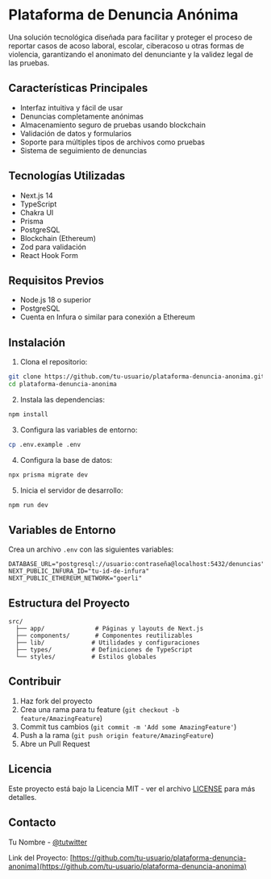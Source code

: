# Plataforma de Denuncia Anónima

Una solución tecnológica diseñada para facilitar y proteger el proceso de reportar casos de acoso laboral, escolar, ciberacoso u otras formas de violencia, garantizando el anonimato del denunciante y la validez legal de las pruebas.

## Características Principales

- Interfaz intuitiva y fácil de usar
- Denuncias completamente anónimas
- Almacenamiento seguro de pruebas usando blockchain
- Validación de datos y formularios
- Soporte para múltiples tipos de archivos como pruebas
- Sistema de seguimiento de denuncias

## Tecnologías Utilizadas

- Next.js 14
- TypeScript
- Chakra UI
- Prisma
- PostgreSQL
- Blockchain (Ethereum)
- Zod para validación
- React Hook Form

## Requisitos Previos

- Node.js 18 o superior
- PostgreSQL
- Cuenta en Infura o similar para conexión a Ethereum

## Instalación

1. Clona el repositorio:
```bash
git clone https://github.com/tu-usuario/plataforma-denuncia-anonima.git
cd plataforma-denuncia-anonima
```

2. Instala las dependencias:
```bash
npm install
```

3. Configura las variables de entorno:
```bash
cp .env.example .env
```

4. Configura la base de datos:
```bash
npx prisma migrate dev
```

5. Inicia el servidor de desarrollo:
```bash
npm run dev
```

## Variables de Entorno

Crea un archivo `.env` con las siguientes variables:

```env
DATABASE_URL="postgresql://usuario:contraseña@localhost:5432/denuncias"
NEXT_PUBLIC_INFURA_ID="tu-id-de-infura"
NEXT_PUBLIC_ETHEREUM_NETWORK="goerli"
```

## Estructura del Proyecto

```
src/
  ├── app/              # Páginas y layouts de Next.js
  ├── components/       # Componentes reutilizables
  ├── lib/             # Utilidades y configuraciones
  ├── types/           # Definiciones de TypeScript
  └── styles/          # Estilos globales
```

## Contribuir

1. Haz fork del proyecto
2. Crea una rama para tu feature (`git checkout -b feature/AmazingFeature`)
3. Commit tus cambios (`git commit -m 'Add some AmazingFeature'`)
4. Push a la rama (`git push origin feature/AmazingFeature`)
5. Abre un Pull Request

## Licencia

Este proyecto está bajo la Licencia MIT - ver el archivo [LICENSE](LICENSE) para más detalles.

## Contacto

Tu Nombre - [@tutwitter](https://twitter.com/tutwitter)

Link del Proyecto: [https://github.com/tu-usuario/plataforma-denuncia-anonima](https://github.com/tu-usuario/plataforma-denuncia-anonima) 